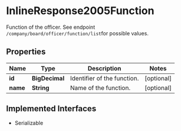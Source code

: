

# InlineResponse2005Function

Function of the officer. See endpoint `/company/board/officer/function/list`for possible values.

## Properties

Name | Type | Description | Notes
------------ | ------------- | ------------- | -------------
**id** | **BigDecimal** | Identifier of the function. |  [optional]
**name** | **String** | Name of the function. |  [optional]


## Implemented Interfaces

* Serializable


